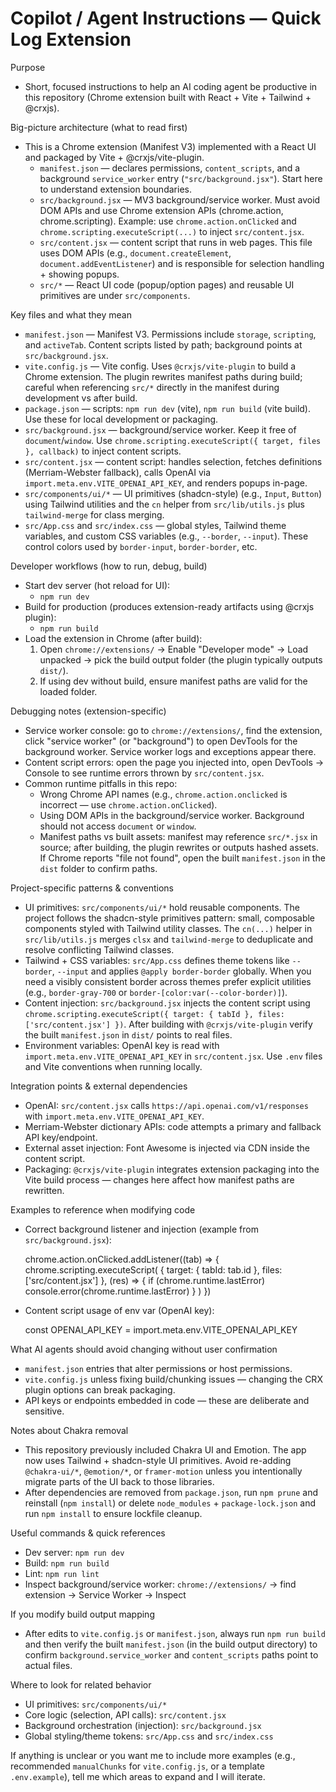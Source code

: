 # Copilot / Agent Instructions — Quick Log Extension

Purpose

- Short, focused instructions to help an AI coding agent be productive in this repository (Chrome extension built with React + Vite + Tailwind + @crxjs).

Big-picture architecture (what to read first)

- This is a Chrome extension (Manifest V3) implemented with a React UI and packaged by Vite + @crxjs/vite-plugin.
  - `manifest.json` — declares permissions, `content_scripts`, and a background `service_worker` entry (`"src/background.jsx"`). Start here to understand extension boundaries.
  - `src/background.jsx` — MV3 background/service worker. Must avoid DOM APIs and use Chrome extension APIs (chrome.action, chrome.scripting). Example: use `chrome.action.onClicked` and `chrome.scripting.executeScript(...)` to inject `src/content.jsx`.
  - `src/content.jsx` — content script that runs in web pages. This file uses DOM APIs (e.g., `document.createElement`, `document.addEventListener`) and is responsible for selection handling + showing popups.
  - `src/*` — React UI code (popup/option pages) and reusable UI primitives are under `src/components`.

Key files and what they mean

- `manifest.json` — Manifest V3. Permissions include `storage`, `scripting`, and `activeTab`. Content scripts listed by path; background points at `src/background.jsx`.
- `vite.config.js` — Vite config. Uses `@crxjs/vite-plugin` to build a Chrome extension. The plugin rewrites manifest paths during build; careful when referencing `src/*` directly in the manifest during development vs after build.
- `package.json` — scripts: `npm run dev` (vite), `npm run build` (vite build). Use these for local development or packaging.
- `src/background.jsx` — background/service worker. Keep it free of `document`/`window`. Use `chrome.scripting.executeScript({ target, files }, callback)` to inject content scripts.
- `src/content.jsx` — content script: handles selection, fetches definitions (Merriam-Webster fallback), calls OpenAI via `import.meta.env.VITE_OPENAI_API_KEY`, and renders popups in-page.
- `src/components/ui/*` — UI primitives (shadcn-style) (e.g., `Input`, `Button`) using Tailwind utilities and the `cn` helper from `src/lib/utils.js` plus `tailwind-merge` for class merging.
- `src/App.css` and `src/index.css` — global styles, Tailwind theme variables, and custom CSS variables (e.g., `--border`, `--input`). These control colors used by `border-input`, `border-border`, etc.

Developer workflows (how to run, debug, build)

- Start dev server (hot reload for UI):
  - `npm run dev`
- Build for production (produces extension-ready artifacts using @crxjs plugin):
  - `npm run build`
- Load the extension in Chrome (after build):
  1. Open `chrome://extensions/` → Enable "Developer mode" → Load unpacked → pick the build output folder (the plugin typically outputs `dist/`).
  2. If using dev without build, ensure manifest paths are valid for the loaded folder.

Debugging notes (extension-specific)

- Service worker console: go to `chrome://extensions/`, find the extension, click "service worker" (or "background") to open DevTools for the background worker. Service worker logs and exceptions appear there.
- Content script errors: open the page you injected into, open DevTools → Console to see runtime errors thrown by `src/content.jsx`.
- Common runtime pitfalls in this repo:
  - Wrong Chrome API names (e.g., `chrome.action.onclicked` is incorrect — use `chrome.action.onClicked`).
  - Using DOM APIs in the background/service worker. Background should not access `document` or `window`.
  - Manifest paths vs built assets: manifest may reference `src/*.jsx` in source; after building, the plugin rewrites or outputs hashed assets. If Chrome reports "file not found", open the built `manifest.json` in the `dist` folder to confirm paths.

Project-specific patterns & conventions

- UI primitives: `src/components/ui/*` hold reusable components. The project follows the shadcn-style primitives pattern: small, composable components styled with Tailwind utility classes. The `cn(...)` helper in `src/lib/utils.js` merges `clsx` and `tailwind-merge` to deduplicate and resolve conflicting Tailwind classes.
- Tailwind + CSS variables: `src/App.css` defines theme tokens like `--border`, `--input` and applies `@apply border-border` globally. When you need a visibly consistent border across themes prefer explicit utilities (e.g., `border-gray-700` or `border-[color:var(--color-border)]`).
- Content injection: `src/background.jsx` injects the content script using `chrome.scripting.executeScript({ target: { tabId }, files: ['src/content.jsx'] })`. After building with `@crxjs/vite-plugin` verify the built `manifest.json` in `dist/` points to real files.
- Environment variables: OpenAI key is read with `import.meta.env.VITE_OPENAI_API_KEY` in `src/content.jsx`. Use `.env` files and Vite conventions when running locally.

Integration points & external dependencies

- OpenAI: `src/content.jsx` calls `https://api.openai.com/v1/responses` with `import.meta.env.VITE_OPENAI_API_KEY`.
- Merriam-Webster dictionary APIs: code attempts a primary and fallback API key/endpoint.
- External asset injection: Font Awesome is injected via CDN inside the content script.
- Packaging: `@crxjs/vite-plugin` integrates extension packaging into the Vite build process — changes here affect how manifest paths are rewritten.

Examples to reference when modifying code

- Correct background listener and injection (example from `src/background.jsx`):

  chrome.action.onClicked.addListener((tab) => {
  chrome.scripting.executeScript(
  { target: { tabId: tab.id }, files: ['src/content.jsx'] },
  (res) => { if (chrome.runtime.lastError) console.error(chrome.runtime.lastError) }
  )
  })

- Content script usage of env var (OpenAI key):

  const OPENAI_API_KEY = import.meta.env.VITE_OPENAI_API_KEY

What AI agents should avoid changing without user confirmation

- `manifest.json` entries that alter permissions or host permissions.
- `vite.config.js` unless fixing build/chunking issues — changing the CRX plugin options can break packaging.
- API keys or endpoints embedded in code — these are deliberate and sensitive.

Notes about Chakra removal

- This repository previously included Chakra UI and Emotion. The app now uses Tailwind + shadcn-style UI primitives. Avoid re-adding `@chakra-ui/*`, `@emotion/*`, or `framer-motion` unless you intentionally migrate parts of the UI back to those libraries.
- After dependencies are removed from `package.json`, run `npm prune` and reinstall (`npm install`) or delete `node_modules` + `package-lock.json` and run `npm install` to ensure lockfile cleanup.

Useful commands & quick references

- Dev server: `npm run dev`
- Build: `npm run build`
- Lint: `npm run lint`
- Inspect background/service worker: `chrome://extensions/` → find extension → Service Worker → Inspect

If you modify build output mapping

- After edits to `vite.config.js` or `manifest.json`, always run `npm run build` and then verify the built `manifest.json` (in the build output directory) to confirm `background.service_worker` and `content_scripts` paths point to actual files.

Where to look for related behavior

- UI primitives: `src/components/ui/*`
- Core logic (selection, API calls): `src/content.jsx`
- Background orchestration (injection): `src/background.jsx`
- Global styling/theme tokens: `src/App.css` and `src/index.css`

If anything is unclear or you want me to include more examples (e.g., recommended `manualChunks` for `vite.config.js`, or a template `.env.example`), tell me which areas to expand and I will iterate.
